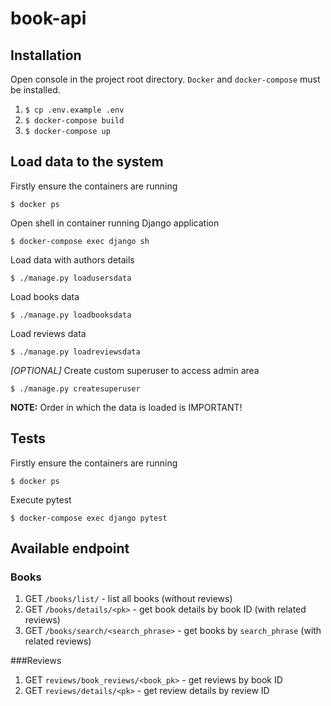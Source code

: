 # book-api

## Installation
Open console in the project root directory. `Docker` and `docker-compose` must be installed.
1. `$ cp .env.example .env`
2. `$ docker-compose build`
3. `$ docker-compose up`
## Load data to the system
Firstly ensure the containers are running

`$ docker ps`

Open shell in container running Django application

`$ docker-compose exec django sh`

Load data with authors details

`$ ./manage.py loadusersdata`

Load books data

`$ ./manage.py loadbooksdata`

Load reviews data

`$ ./manage.py loadreviewsdata`

*[OPTIONAL]* Create custom superuser to access admin area

`$ ./manage.py createsuperuser`

**NOTE:** Order in which the data is loaded is IMPORTANT!

## Tests
Firstly ensure the containers are running

`$ docker ps`

Execute pytest

`$ docker-compose exec django pytest`

## Available endpoint

### Books
1. GET `/books/list/` - list all books (without reviews)
2. GET `/books/details/<pk>` - get book details by book ID (with related reviews)
3. GET `/books/search/<search_phrase>` - get books by `search_phrase` (with related reviews)

###Reviews
1. GET `reviews/book_reviews/<book_pk>` - get reviews by book ID
2. GET `reviews/details/<pk>` - get review details by review ID
